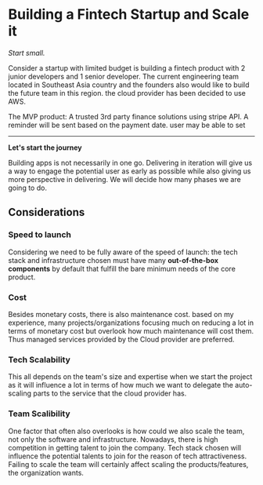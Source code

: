 # Building a Fintech Startup and Scale it
*Start small.*

Consider a startup with limited budget is building a fintech product with 2 junior developers and 1 senior developer. The current engineering team located in Southeast Asia country and the founders also would like to build the future team in this region. the cloud provider has been decided to use AWS.

The MVP product: A trusted 3rd party finance solutions using stripe API. A reminder will be sent based on the payment date. user may be able to set 

___
**Let's start the journey**

Building apps is not necessarily in one go. Delivering in iteration will give us a way to engage the potential user as early as possible while also giving us more perspective in delivering. We will decide how many phases we are going to do.

## Considerations
### Speed to launch
Considering we need to be fully aware of the speed of launch: the tech stack and infrastructure chosen must have many **out-of-the-box components** by default that fulfill the bare minimum needs of the core product.
### Cost
Besides monetary costs, there is also maintenance cost. based on my experience, many projects/organizations focusing much on reducing a lot in terms of monetary cost but overlook how much maintenance will cost them. Thus managed services provided by the Cloud provider are preferred.
### Tech Scalability
This all depends on the team's size and expertise when we start the project as it will influence a lot in terms of how much we want to delegate the auto-scaling parts to the service that the cloud provider has.
### Team Scalibility
One factor that often also overlooks is how could we also scale the team, not only the software and infrastructure. Nowadays, there is high competition in getting talent to join the company. Tech stack chosen will influence the potential talents to join for the reason of tech attractiveness. Failing to scale the team will certainly affect scaling the products/features, the organization wants.

<!--- 
Spike tickets > max 2 days or else moving on.
kotlin + micronaut for core rest api and serverless
aws cdk for IaC
aws ecs with ec2
api gateway apisix on ecs ec2
deploy to production environment since the start until launch
-->

